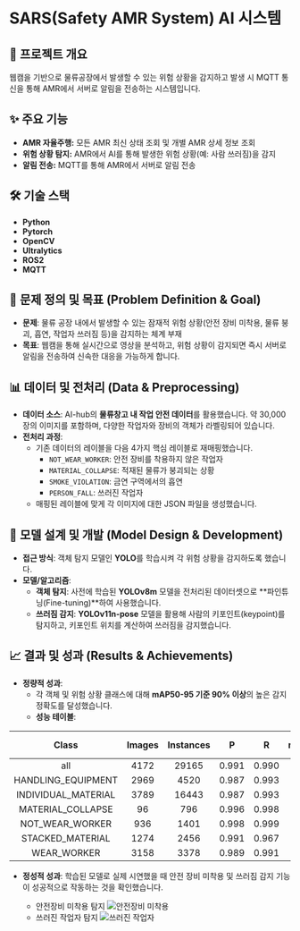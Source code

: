 # SARS(Safety AMR System) AI 시스템

## 📖 프로젝트 개요

웹캠을 기반으로 물류공장에서 발생할 수 있는 위험 상황을 감지하고 발생 시 MQTT 통신을 통해 AMR에서 서버로 알림을 전송하는 시스템입니다.


## ✨ 주요 기능

* **AMR 자율주행:** 모든 AMR 최신 상태 조회 및 개별 AMR 상세 정보 조회
* **위험 상황 탐지:** AMR에서 AI를 통해 발생한 위험 상황(예: 사람 쓰러짐)을 감지
* **알림 전송:** MQTT를 통해 AMR에서 서버로 알림 전송


## 🛠️ 기술 스택
- **Python**
- **Pytorch**
- **OpenCV**
- **Ultralytics**
- **ROS2**
- **MQTT**


## 🤔 문제 정의 및 목표 (Problem Definition & Goal)

* **문제**: 물류 공장 내에서 발생할 수 있는 잠재적 위험 상황(안전 장비 미착용, 물류 붕괴, 흡연, 작업자 쓰러짐 등)을 감지하는 체계 부재
* **목표**: 웹캠을 통해 실시간으로 영상을 분석하고, 위험 상황이 감지되면 즉시 서버로 알림을 전송하여 신속한 대응을 가능하게 합니다.


## 📊 데이터 및 전처리 (Data & Preprocessing)

* **데이터 소스**: AI-hub의 **물류창고 내 작업 안전 데이터**를 활용했습니다. 약 30,000장의 이미지를 포함하며, 다양한 작업자와 장비의 객체가 라벨링되어 있습니다.
* **전처리 과정**:
    * 기존 데이터의 레이블을 다음 4가지 핵심 레이블로 재매핑했습니다.
        * `NOT_WEAR_WORKER`: 안전 장비를 착용하지 않은 작업자
        * `MATERIAL_COLLAPSE`: 적재된 물류가 붕괴되는 상황
        * `SMOKE_VIOLATION`: 금연 구역에서의 흡연
        * `PERSON_FALL`: 쓰러진 작업자
    * 매핑된 레이블에 맞게 각 이미지에 대한 JSON 파일을 생성했습니다.

## 🧠 모델 설계 및 개발 (Model Design & Development)

* **접근 방식**: 객체 탐지 모델인 **YOLO**를 학습시켜 각 위험 상황을 감지하도록 했습니다.
* **모델/알고리즘**:
    * **객체 탐지**: 사전에 학습된 **YOLOv8m** 모델을 전처리된 데이터셋으로 **파인튜닝(Fine-tuning)**하여 사용했습니다.
    * **쓰러짐 감지**: **YOLOv11n-pose** 모델을 활용해 사람의 키포인트(keypoint)를 탐지하고, 키포인트 위치를 계산하여 쓰러짐을 감지했습니다.

## 📈 결과 및 성과 (Results & Achievements)

* **정량적 성과**:
    * 각 객체 및 위험 상황 클래스에 대해 **mAP50-95 기준 90% 이상**의 높은 감지 정확도를 달성했습니다.
    * **성능 테이블**:

| Class | Images | Instances | P | R | mAP50 | mAP50-95 |
|:---:|:---:|:---:|:---:|:---:|:---:|:---:|
| all | 4172 | 29165 | 0.991 | 0.990 | 0.994 | 0.968 |
| HANDLING\_EQUIPMENT | 2969 | 4520 | 0.987 | 0.993 | 0.993 | 0.970 |
| INDIVIDUAL\_MATERIAL | 3789 | 16443 | 0.987 | 0.993 | 0.994 | 0.976 |
| MATERIAL\_COLLAPSE | 96 | 796 | 0.996 | 0.998 | 0.994 | 0.925 |
| NOT\_WEAR\_WORKER | 936 | 1401 | 0.998 | 0.999 | 0.995 | 0.984 |
| STACKED\_MATERIAL | 1274 | 2456 | 0.991 | 0.967 | 0.994 | 0.985 |
| WEAR\_WORKER | 3158 | 3378 | 0.989 | 0.991 | 0.994 | 0.969 |

* **정성적 성과**: 학습된 모델로 실제 시연했을 때 안전 장비 미착용 및 쓰러짐 감지 기능이 성공적으로 작동하는 것을 확인했습니다.

    * 안전장비 미착용 탐지
    ![안전장비 미착용](/images/작업복장.png)
    * 쓰러진 작업자 탐지
    ![쓰러진 작업자](/images/사람%20쓰러진거.png)
